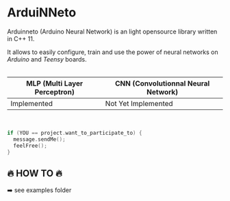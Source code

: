 # ArduiNNeto
Arduinneto (Arduino Neural Network) is an light opensource library written in C++ 11.

It allows to easily configure, train and use the power of neural networks on *Arduino* and *Teensy* boards.<br/><br/>

MLP (Multi Layer Perceptron) | CNN (Convolutionnal Neural Network)
---------------------------- | ----------------------------
Implemented                  | Not Yet Implemented  

<br/>

```C++
if (YOU == project.want_to_participate_to) {
  message.sendMe();
  feelFree();
}
```

## :fire: HOW TO :fire:

:arrow_right: see examples folder
